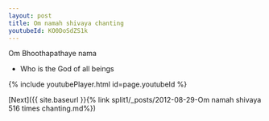 ```yaml
---
layout: post
title: Om namah shivaya chanting
youtubeId: KO0DoSdZS1k
---
```

 
 
Om Bhoothapathaye nama 
 
 -  Who is the God of all beings 
 
  
 
  
 
 
 
 
 
 


{% include youtubePlayer.html id=page.youtubeId %}
 
[Next]({{ site.baseurl }}{% link  split1/_posts/2012-08-29-Om namah shivaya 516 times chanting.md%})
 
